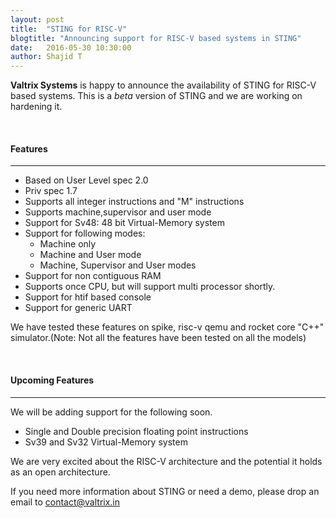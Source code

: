 ```yaml
---
layout: post
title:  "STING for RISC-V"
blogtitle: "Announcing support for RISC-V based systems in STING"
date:   2016-05-30 10:30:00
author: Shajid T
---
```


<b>Valtrix Systems</b> is happy to announce the availability of STING for RISC-V
based systems. This is a *beta* version of STING and we are working on hardening
it.

<br/>

#### Features
---

 * Based on User Level spec 2.0
 * Priv spec 1.7
 * Supports all integer instructions and "M" instructions
 * Supports machine,supervisor and user mode
 * Support for Sv48: 48 bit Virtual-Memory system
 * Support for following modes:
   * Machine only
   * Machine and User mode
   * Machine, Supervisor and User modes
 * Support for non contiguous RAM
 * Supports once CPU, but will support multi processor shortly.
 * Support for htif based console
 * Support for generic UART


We have tested these features on spike, risc-v qemu and rocket core "C++"
simulator.(Note: Not all the features have been tested on all the models)

<br/>

#### Upcoming Features
---

We will be adding support for the following soon.

 * Single and Double precision floating point instructions
 * Sv39 and Sv32 Virtual-Memory system

We are very excited about the RISC-V architecture and the potential it holds as
an open architecture. 


If you need more information about STING or need a demo, please drop an email to
contact@valtrix.in



